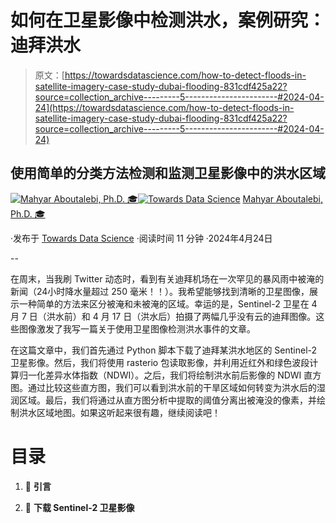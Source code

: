 # 如何在卫星影像中检测洪水，案例研究：迪拜洪水

> 原文：[https://towardsdatascience.com/how-to-detect-floods-in-satellite-imagery-case-study-dubai-flooding-831cdf425a22?source=collection_archive---------5-----------------------#2024-04-24](https://towardsdatascience.com/how-to-detect-floods-in-satellite-imagery-case-study-dubai-flooding-831cdf425a22?source=collection_archive---------5-----------------------#2024-04-24)

## 使用简单的分类方法检测和监测卫星影像中的洪水区域

[](https://medium.com/@mahyar.aboutalebi?source=post_page---byline--831cdf425a22--------------------------------)[![Mahyar Aboutalebi, Ph.D. 🎓](../Images/83d62352800f8a2932db8a07997c8059.png)](https://medium.com/@mahyar.aboutalebi?source=post_page---byline--831cdf425a22--------------------------------)[](https://towardsdatascience.com/?source=post_page---byline--831cdf425a22--------------------------------)[![Towards Data Science](../Images/a6ff2676ffcc0c7aad8aaf1d79379785.png)](https://towardsdatascience.com/?source=post_page---byline--831cdf425a22--------------------------------) [Mahyar Aboutalebi, Ph.D. 🎓](https://medium.com/@mahyar.aboutalebi?source=post_page---byline--831cdf425a22--------------------------------)

·发布于 [Towards Data Science](https://towardsdatascience.com/?source=post_page---byline--831cdf425a22--------------------------------) ·阅读时间 11 分钟 ·2024年4月24日

--

在周末，当我刷 Twitter 动态时，看到有关迪拜机场在一次罕见的暴风雨中被淹的新闻（24小时降水量超过 250 毫米！！）。我希望能够找到清晰的卫星图像，展示一种简单的方法来区分被淹和未被淹的区域。幸运的是，Sentinel-2 卫星在 4 月 7 日（洪水前）和 4 月 17 日（洪水后）拍摄了两幅几乎没有云的迪拜图像。这些图像激发了我写一篇关于使用卫星图像检测洪水事件的文章。

在这篇文章中，我们首先通过 Python 脚本下载了迪拜某洪水地区的 Sentinel-2 卫星影像。然后，我们将使用 rasterio 包读取影像，并利用近红外和绿色波段计算归一化差异水体指数（NDWI）。之后，我们将绘制洪水前后影像的 NDWI 直方图。通过比较这些直方图，我们可以看到洪水前的干旱区域如何转变为洪水后的湿润区域。最后，我们将通过从直方图分析中提取的阈值分离出被淹没的像素，并绘制洪水区域地图。如果这听起来很有趣，继续阅读吧！

# 目录

1.  🌅 **引言**

1.  💾 **下载 Sentinel-2 卫星影像**
